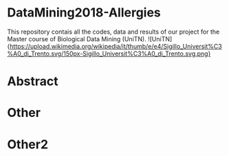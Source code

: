 # DataMining2018-Allergies
This repository contais all the codes, data and results of our project for the Master course of Biological Data Mining (UniTN).
![UniTN]{https://upload.wikimedia.org/wikipedia/it/thumb/e/e4/Sigillo_Universit%C3%A0_di_Trento.svg/150px-Sigillo_Universit%C3%A0_di_Trento.svg.png}

# Abstract



# Other

# Other2

